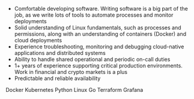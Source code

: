 -   Comfortable developing software. Writing software is a big part of the job, as we write lots of tools to automate processes and monitor deployments
-   Solid understanding of Linux fundamentals, such as processes and permissions, along with an understanding of containers (Docker) and cloud deployments
-   Experience troubleshooting, monitoring and debugging cloud-native applications and distributed systems
-   Ability to handle shared operational and periodic on-call duties
-   1+ years of experience supporting critical production environments. Work in financial and crypto markets is a plus
-   Predictable and reliable availability

Docker Kubernetes Python Linux Go Terraform Grafana